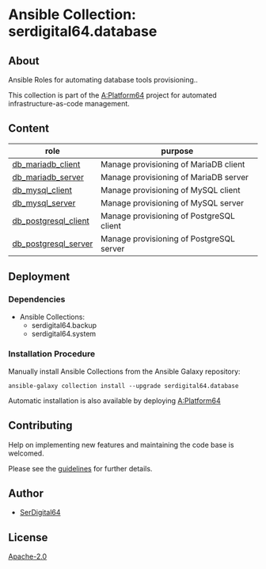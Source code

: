# Ansible Collection: serdigital64.database

## About

Ansible Roles for automating database tools provisioning..

This collection is part of the [A:Platform64](https://github.com/serdigital64/aplatform64) project for automated infrastructure-as-code management.

## Content

| role                                                                                            | purpose                                  |
| ----------------------------------------------------------------------------------------------- | ---------------------------------------- |
| [db_mariadb_client](https://aplatform64.readthedocs.io/en/latest/roles/db_mariadb_client)       | Manage provisioning of MariaDB client    |
| [db_mariadb_server](https://aplatform64.readthedocs.io/en/latest/roles/db_mariadb_server)       | Manage provisioning of MariaDB server    |
| [db_mysql_client](https://aplatform64.readthedocs.io/en/latest/roles/db_mysql_client)           | Manage provisioning of MySQL client      |
| [db_mysql_server](https://aplatform64.readthedocs.io/en/latest/roles/db_mysql_server)           | Manage provisioning of MySQL server      |
| [db_postgresql_client](https://aplatform64.readthedocs.io/en/latest/roles/db_postgresql_client) | Manage provisioning of PostgreSQL client |
| [db_postgresql_server](https://aplatform64.readthedocs.io/en/latest/roles/db_postgresql_server) | Manage provisioning of PostgreSQL server |

## Deployment

### Dependencies

- Ansible Collections:
  - serdigital64.backup
  - serdigital64.system

### Installation Procedure

Manually install Ansible Collections from the Ansible Galaxy repository:

```shell
ansible-galaxy collection install --upgrade serdigital64.database
```

Automatic installation is also available by deploying [A:Platform64](https://aplatform64.readthedocs.io/en/latest/#deployment)

## Contributing

Help on implementing new features and maintaining the code base is welcomed.

Please see the [guidelines](https://aplatform64.readthedocs.io/en/latest/contributing/CONTRIBUTING) for further details.

## Author

- [SerDigital64](https://serdigital64.github.io/)

## License

[Apache-2.0](https://www.apache.org/licenses/LICENSE-2.0.txt)
